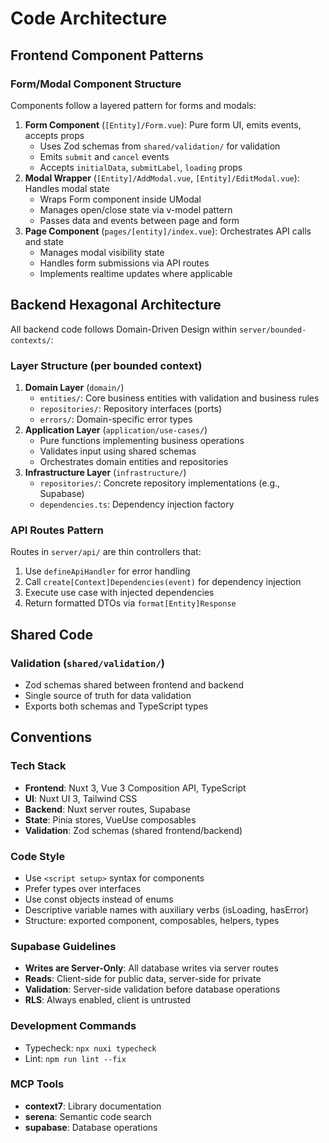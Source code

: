 # Code Architecture

## Frontend Component Patterns

### Form/Modal Component Structure
Components follow a layered pattern for forms and modals:
1. **Form Component** (`[Entity]/Form.vue`): Pure form UI, emits events, accepts props
   - Uses Zod schemas from `shared/validation/` for validation
   - Emits `submit` and `cancel` events
   - Accepts `initialData`, `submitLabel`, `loading` props
2. **Modal Wrapper** (`[Entity]/AddModal.vue`, `[Entity]/EditModal.vue`): Handles modal state
   - Wraps Form component inside UModal
   - Manages open/close state via v-model pattern
   - Passes data and events between page and form
3. **Page Component** (`pages/[entity]/index.vue`): Orchestrates API calls and state
   - Manages modal visibility state
   - Handles form submissions via API routes
   - Implements realtime updates where applicable

## Backend Hexagonal Architecture

All backend code follows Domain-Driven Design within `server/bounded-contexts/`:

### Layer Structure (per bounded context)
1. **Domain Layer** (`domain/`)
   - `entities/`: Core business entities with validation and business rules
   - `repositories/`: Repository interfaces (ports)
   - `errors/`: Domain-specific error types
2. **Application Layer** (`application/use-cases/`)
   - Pure functions implementing business operations
   - Validates input using shared schemas
   - Orchestrates domain entities and repositories
3. **Infrastructure Layer** (`infrastructure/`)
   - `repositories/`: Concrete repository implementations (e.g., Supabase)
   - `dependencies.ts`: Dependency injection factory

### API Routes Pattern
Routes in `server/api/` are thin controllers that:
1. Use `defineApiHandler` for error handling
2. Call `create[Context]Dependencies(event)` for dependency injection
3. Execute use case with injected dependencies
4. Return formatted DTOs via `format[Entity]Response`

## Shared Code

### Validation (`shared/validation/`)
- Zod schemas shared between frontend and backend
- Single source of truth for data validation
- Exports both schemas and TypeScript types

## Conventions

### Tech Stack
- **Frontend**: Nuxt 3, Vue 3 Composition API, TypeScript
- **UI**: Nuxt UI 3, Tailwind CSS
- **Backend**: Nuxt server routes, Supabase
- **State**: Pinia stores, VueUse composables
- **Validation**: Zod schemas (shared frontend/backend)

### Code Style
- Use `<script setup>` syntax for components
- Prefer types over interfaces
- Use const objects instead of enums
- Descriptive variable names with auxiliary verbs (isLoading, hasError)
- Structure: exported component, composables, helpers, types

### Supabase Guidelines
- **Writes are Server-Only**: All database writes via server routes
- **Reads**: Client-side for public data, server-side for private
- **Validation**: Server-side validation before database operations
- **RLS**: Always enabled, client is untrusted

### Development Commands
- Typecheck: `npx nuxi typecheck`
- Lint: `npm run lint --fix`

### MCP Tools
- **context7**: Library documentation
- **serena**: Semantic code search
- **supabase**: Database operations